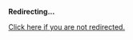<!DOCTYPE html>
<html>
<head>
<title>Redirecting...</title>
<link rel="canonical" href="http://blog.jle.im/entry/fixed-length-vector-types-in-haskell-2015.html.md"/>
<meta http-equiv="content-type" content="text/html; charset=utf-8" />
<script>
(function(i,s,o,g,r,a,m){i['GoogleAnalyticsObject']=r;i[r]=i[r]||function(){
(i[r].q=i[r].q||[]).push(arguments)},i[r].l=1*new Date();a=s.createElement(o),
m=s.getElementsByTagName(o)[0];a.async=1;a.src=g;m.parentNode.insertBefore(a,m)
})(window,document,'script','//www.google-analytics.com/analytics.js','ga');
ga('create', { trackingId: 'UA-443711-8', cookieDomain: 'jle.im', redirect: 'http://blog.jle.im/entry/fixed-length-vector-types-in-haskell-2015.html.md'});
ga('send', { hitType: 'pageview', hitCallback: function() { document.location.href = 'http://blog.jle.im/entry/fixed-length-vector-types-in-haskell-2015.html.md'; } });
</script>
</head>
<body>
  <p><strong>Redirecting...</strong></p>
  <p><a href='http://blog.jle.im/entry/fixed-length-vector-types-in-haskell-2015.html.md'>Click here if you are not redirected.</a></p>
  <script>
    setTimeout(function() { document.location.href = 'http://blog.jle.im/entry/fixed-length-vector-types-in-haskell-2015.html.md'; }, 1000);
  </script>
</body>
</html>
